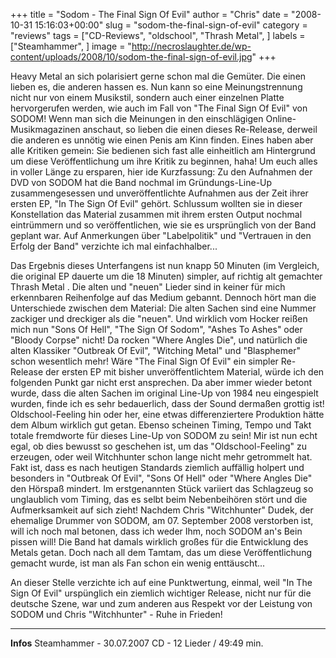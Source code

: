 +++
title = "Sodom - The Final Sign Of Evil"
author = "Chris"
date = "2008-10-31 15:16:03+00:00"
slug = "sodom-the-final-sign-of-evil"
category = "reviews"
tags = ["CD-Reviews", "oldschool", "Thrash Metal", ]
labels = ["Steamhammer", ]
image = "http://necroslaughter.de/wp-content/uploads/2008/10/sodom-the-final-sign-of-evil.jpg"
+++


Heavy Metal an sich polarisiert gerne schon mal die Gemüter. Die einen lieben es, die anderen hassen es. Nun kann so eine Meinungstrennung nicht nur von einem Musikstil, sondern auch einer einzelnen Platte hervorgerufen werden, wie auch im Fall von "The Final Sign Of Evil" von SODOM! Wenn man sich die Meinungen in den einschlägigen Online-Musikmagazinen anschaut, so lieben die einen dieses Re-Release, derweil die anderen es unnötig wie einen Penis am Kinn finden.
Eines haben aber alle Kritiken gemein: Sie bedienen sich fast alle einheitlich am Hintergrund um diese Veröffentlichung um ihre Kritik zu beginnen, haha! Um euch alles in voller Länge zu ersparen, hier ide Kurzfassung: Zu den Aufnahmen der DVD von SODOM hat die Band nochmal im Gründungs-Line-Up zusammengesessen und unveröffentlichte Aufnahmen aus der Zeit ihrer ersten EP, "In The Sign Of Evil" gehört. Schlussum wollten sie in dieser Konstellation das Material zusammen mit ihrem ersten Output nochmal eintrümmern und so veröffentlichen, wie sie es ursprünglich von der Band geplant war. Auf Anmerkungen über "Labelpolitik" und "Vertrauen in den Erfolg der Band" verzichte ich mal einfachhalber...

Das Ergebnis dieses Unterfangens ist nun knapp 50 Minuten (im Vergleich, die original EP dauerte um die 18 Minuten) simpler, auf richtig alt gemachter Thrash Metal . Die alten und "neuen" Lieder sind in keiner für mich erkennbaren Reihenfolge auf das Medium gebannt. Dennoch hört man die Unterschiede zwischen dem Material: Die alten Sachen sind eine Nummer zackiger und dreckiger als die "neuen". Und wirklich vom Hocker reißen mich nun "Sons Of Hell", "The Sign Of Sodom", "Ashes To Ashes" oder "Bloody Corpse" nicht!
Da rocken "Where Angles Die", und natürlich die alten Klassiker "Outbreak Of Evil", "Witching Metal" und "Blasphemer" schon wesentlich mehr!
Wäre "The Final Sign Of Evil" ein simpler Re-Release der ersten EP mit bisher unveröffentlichtem Material, würde ich den folgenden Punkt gar nicht erst ansprechen. Da aber immer wieder betont wurde, dass die alten Sachen im original Line-Up von 1984 neu eingespielt wurden, finde ich es sehr bedauerlich, dass der Sound dermaßen grottig ist! Oldschool-Feeling hin oder her, eine etwas differenziertere Produktion hätte dem Album wirklich gut getan.
Ebenso scheinen Timing, Tempo und Takt totale fremdworte für dieses Line-Up von SODOM zu sein! Mir ist nun echt egal, ob dies bewusst so geschehen ist, um das "Oldschool-Feeling" zu erzeugen, oder weil Witchhunter schon lange nicht mehr getrommelt hat. Fakt ist, dass es nach heutigen Standards ziemlich auffällig holpert und besonders in "Outbreak Of Evil", "Sons Of Hell" oder "Where Angles Die" den Hörspaß mindert. Im erstgenannten Stück variiert das Schlagzeug so unglaublich vom Timing, das es selbt beim Nebenbeihören stört und die Aufmerksamkeit auf sich zieht! Nachdem Chris "Witchhunter" Dudek, der ehemalige Drummer von SODOM, am 07. September 2008 verstorben ist, will ich noch mal betonen, dass ich weder Ihm, noch SODOM an's Bein pissen will! Die Band hat damals wirklich großes für die Entwicklung des Metals getan. Doch nach all dem Tamtam, das um diese Veröffentlichung gemacht wurde, ist man als Fan schon ein wenig enttäuscht...

An dieser Stelle verzichte ich auf eine Punktwertung, einmal, weil "In The Sign Of Evil" urspünglich ein ziemlich wichtiger Release, nicht nur für die deutsche Szene, war und zum anderen aus Respekt vor der Leistung von SODOM und Chris "Witchhunter" - Ruhe in Frieden!



---
**Infos**
Steamhammer - 30.07.2007
CD - 12 Lieder / 49:49 min.
